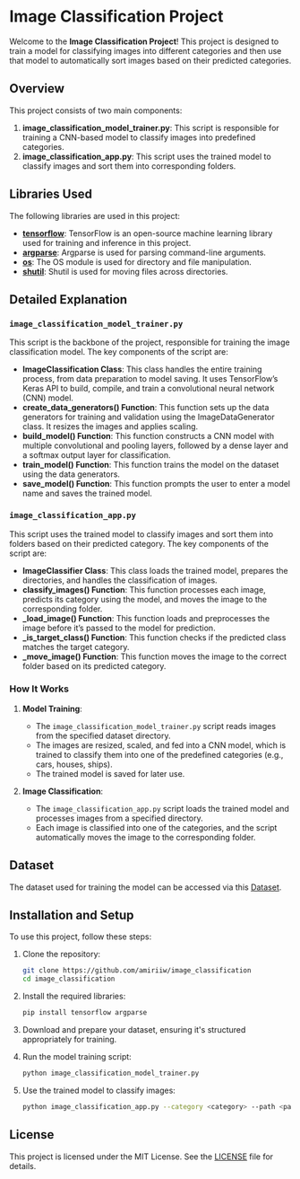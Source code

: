# Image Classification Project

Welcome to the **Image Classification Project**! This project is designed to train a model for classifying images into different categories and then use that model to automatically sort images based on their predicted categories.

## Overview

This project consists of two main components:

1. **image_classification_model_trainer.py**: This script is responsible for training a CNN-based model to classify images into predefined categories.
2. **image_classification_app.py**: This script uses the trained model to classify images and sort them into corresponding folders.

## Libraries Used

The following libraries are used in this project:

- **[tensorflow](https://www.tensorflow.org/)**: TensorFlow is an open-source machine learning library used for training and inference in this project.
- **[argparse](https://docs.python.org/3/library/argparse.html)**: Argparse is used for parsing command-line arguments.
- **[os](https://python.readthedocs.io/en/stable/library/os.html)**: The OS module is used for directory and file manipulation.
- **[shutil](https://docs.python.org/3/library/shutil.html)**: Shutil is used for moving files across directories.

## Detailed Explanation

### `image_classification_model_trainer.py`

This script is the backbone of the project, responsible for training the image classification model. The key components of the script are:

- **ImageClassification Class**: This class handles the entire training process, from data preparation to model saving. It uses TensorFlow’s Keras API to build, compile, and train a convolutional neural network (CNN) model.
- **create_data_generators() Function**: This function sets up the data generators for training and validation using the ImageDataGenerator class. It resizes the images and applies scaling.
- **build_model() Function**: This function constructs a CNN model with multiple convolutional and pooling layers, followed by a dense layer and a softmax output layer for classification.
- **train_model() Function**: This function trains the model on the dataset using the data generators.
- **save_model() Function**: This function prompts the user to enter a model name and saves the trained model.

### `image_classification_app.py`

This script uses the trained model to classify images and sort them into folders based on their predicted category. The key components of the script are:

- **ImageClassifier Class**: This class loads the trained model, prepares the directories, and handles the classification of images.
- **classify_images() Function**: This function processes each image, predicts its category using the model, and moves the image to the corresponding folder.
- **_load_image() Function**: This function loads and preprocesses the image before it’s passed to the model for prediction.
- **_is_target_class() Function**: This function checks if the predicted class matches the target category.
- **_move_image() Function**: This function moves the image to the correct folder based on its predicted category.

### How It Works

1. **Model Training**:
    - The `image_classification_model_trainer.py` script reads images from the specified dataset directory.
    - The images are resized, scaled, and fed into a CNN model, which is trained to classify them into one of the predefined categories (e.g., cars, houses, ships).
    - The trained model is saved for later use.

2. **Image Classification**:
    - The `image_classification_app.py` script loads the trained model and processes images from a specified directory.
    - Each image is classified into one of the categories, and the script automatically moves the image to the corresponding folder.

## Dataset

The dataset used for training the model can be accessed via this [Dataset](https://drive.google.com/drive/folders/11sZkOEBnMTO0TO6hmpBReidg3I5bcHqZ?usp=sharing).

## Installation and Setup

To use this project, follow these steps:

1. Clone the repository:

    ```bash
    git clone https://github.com/amiriiw/image_classification
    cd image_classification
    ```

2. Install the required libraries:

    ```bash
    pip install tensorflow argparse
    ```

3. Download and prepare your dataset, ensuring it's structured appropriately for training.

4. Run the model training script:

    ```bash
    python image_classification_model_trainer.py
    ```

5. Use the trained model to classify images:

    ```bash
    python image_classification_app.py --category <category> --path <path_to_images> --model <model_path>
    ```

## License

This project is licensed under the MIT License. See the [LICENSE](LICENSE) file for details.

